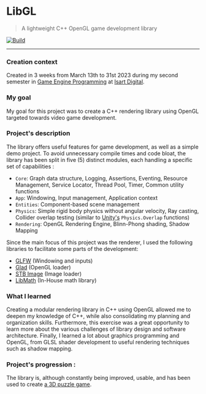 # LibGL

> A lightweight C++ OpenGL game development library

[![Build](https://github.com/TheEkinnox/LibGL/actions/workflows/main.yml/badge.svg)](https://github.com/TheEkinnox/LibGL/actions/workflows/main.yml)

___

### Creation context

Created in 3 weeks from March 13th to 31st 2023 during my second semester in [Game Engine Programming](https://www.isart.ca/programmes/programmes-courts/programmeur-moteur-jeu-video/) at [Isart Digital](https://www.isart.ca/).

### My goal

My goal for this project was to create a C++ rendering library using OpenGL targeted towards video game development.

### Project's description

The library offers useful features for game development, as well as a simple demo project. To avoid unnecessary compile times and code bloat, the library has been split in five (5) distinct modules, each handling a specific set of capabilities :

- `Core`: Graph data structure, Logging, Assertions, Eventing, Resource Management, Service Locator, Thread Pool, Timer, Common utility functions
- `App`: Windowing, Input management, Application context
- `Entities`: Component-based scene management
- `Physics`: Simple rigid body physics without angular velocity, Ray casting, Collider overlap testing (similar to [Unity's](https://unity.com/) `Physics.Overlap` functions)
- `Rendering`: OpenGL Rendering Engine, Blinn-Phong shading, Shadow Mapping

Since the main focus of this project was the renderer, I used the following libraries to facilitate some parts of the development:

- [GLFW](https://github.com/glfw/glfw) (Windowing and inputs)
- [Glad](https://github.com/Dav1dde/glad) (OpenGL loader)
- [STB Image](https://github.com/nothings/stb) (Image loader)
- [LibMath](https://github.com/TheEkinnox/LibMath) (In-House math library)

### What I learned

Creating a modular rendering library in C++ using OpenGL allowed me to deepen my knowledge of C++, while also consolidating my planning and organization skills. Furthermore, this exercise was a great opportunity to learn more about the various challenges of library design and software architecture. Finally, I learned a lot about graphics programming and OpenGL, from GLSL shader development to useful rendering techniques such as shadow mapping.

### Project's progression :

The library is, although constantly being improved, usable, and has been used to create [a 3D puzzle game](https://noxcorporation.net/en/project/pfa).
